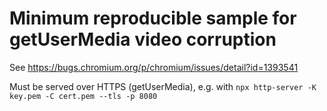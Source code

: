 # Minimum reproducible sample for getUserMedia video corruption

See https://bugs.chromium.org/p/chromium/issues/detail?id=1393541

Must be served over HTTPS (getUserMedia), e.g. with `npx http-server -K key.pem -C cert.pem --tls -p 8080`

